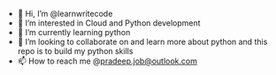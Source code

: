 - 👋 Hi, I’m @learnwritecode
- 👀 I’m interested in Cloud and Python development
- 🌱 I’m currently learning python
- 💞️ I’m looking to collaborate on and learn more about python and this repo is to build my python skills
- 📫 How to reach me @pradeep.job@outlook.com

<!---
learnwritecode/learnwritecode is a ✨ special ✨ repository because its `README.md` (this file) appears on your GitHub profile.
You can click the Preview link to take a look at your changes.
--->
